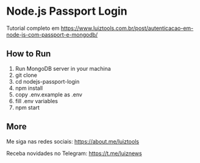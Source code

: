 # Node.js Passport Login

Tutorial completo em https://www.luiztools.com.br/post/autenticacao-em-node-js-com-passport-e-mongodb/

## How to Run

1. Run MongoDB server in your machina
2. git clone
3. cd nodejs-passport-login
4. npm install
5. copy .env.example as .env
6. fill .env variables
7. npm start

## More

Me siga nas redes sociais: https://about.me/luiztools

Receba novidades no Telegram: https://t.me/luiznews